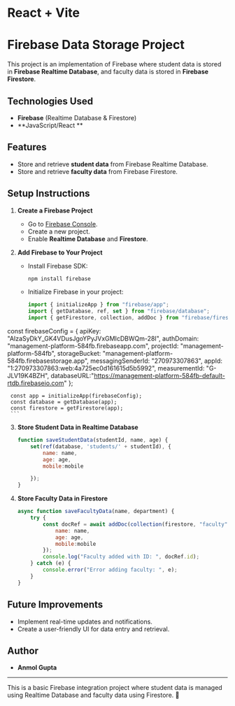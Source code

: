 # React + Vite

# Firebase Data Storage Project

This project is an implementation of Firebase where student data is stored in **Firebase Realtime Database**, and faculty data is stored in **Firebase Firestore**.

## Technologies Used
- **Firebase** (Realtime Database & Firestore)
- **JavaScript/React **


## Features
- Store and retrieve **student data** from Firebase Realtime Database.
- Store and retrieve **faculty data** from Firebase Firestore.

## Setup Instructions

1. **Create a Firebase Project**  
   - Go to [Firebase Console](https://console.firebase.google.com/).
   - Create a new project.
   - Enable **Realtime Database** and **Firestore**.

2. **Add Firebase to Your Project**  
   - Install Firebase SDK:
     ```sh
     npm install firebase
     ```
   - Initialize Firebase in your project:
     ```js
     import { initializeApp } from "firebase/app";
     import { getDatabase, ref, set } from "firebase/database";
     import { getFirestore, collection, addDoc } from "firebase/firestore";
     
  const firebaseConfig = {
  apiKey: "AIzaSyDkY_GK4VDusJgoYPyJVxGMIcDBWQm-28I",
  authDomain: "management-platform-584fb.firebaseapp.com",
  projectId: "management-platform-584fb",
  storageBucket: "management-platform-584fb.firebasestorage.app",
  messagingSenderId: "270973307863",
  appId: "1:270973307863:web:4a725ec0d161615d5b5992",
  measurementId: "G-JLV19K4BZH",
  databaseURL:"https://management-platform-584fb-default-rtdb.firebaseio.com"
  };

     const app = initializeApp(firebaseConfig);
     const database = getDatabase(app);
     const firestore = getFirestore(app);
     ```

3. **Store Student Data in Realtime Database**  
   ```js
   function saveStudentData(studentId, name, age) {
       set(ref(database, 'students/' + studentId), {
           name: name,
           age: age,
           mobile:mobile
   
       });
   }
   ```

4. **Store Faculty Data in Firestore**  
   ```js
   async function saveFacultyData(name, department) {
       try {
           const docRef = await addDoc(collection(firestore, "faculty"), {
               name: name,
               age: age,
               mobile:mobile
           });
           console.log("Faculty added with ID: ", docRef.id);
       } catch (e) {
           console.error("Error adding faculty: ", e);
       }
   }
   ```

## Future Improvements

- Implement real-time updates and notifications.
- Create a user-friendly UI for data entry and retrieval.

## Author
- **Anmol Gupta**

---

This is a basic Firebase integration project where student data is managed using Realtime Database and faculty data using Firestore. 🚀

